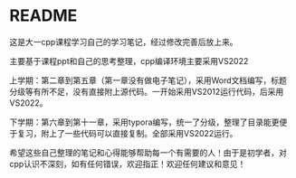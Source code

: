 # README

这是大一cpp课程学习自己的学习笔记，经过修改完善后放上来。

主要基于课程ppt和自己的思考整理，cpp编译环境主要采用VS2022

上学期：第二章到第五章（第一章没有做电子笔记），采用Word文档编写，标题分级等有所不足，没有直接附上源代码。一开始采用VS2012运行代码，后采用VS2022。

下学期：第六章到第十一章，采用typora编写，统一了分级，整理了目录能更便于复习，附上了一些代码可以直接复制。全部采用VS2022运行。

希望这些自己整理的笔记和心得能够帮助每一个有需要的人！由于是初学者，对cpp认识不深刻，如有任何错误，欢迎指正！欢迎任何建议和意见！

